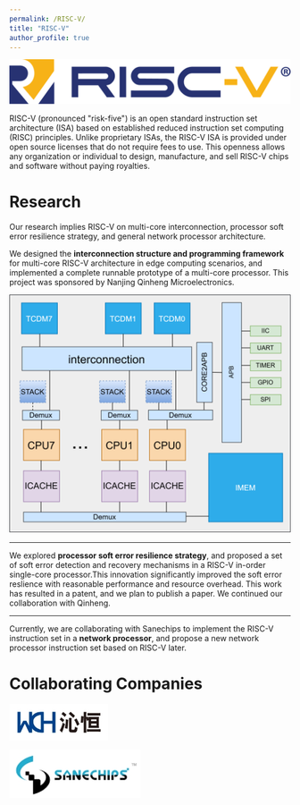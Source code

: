 ```yaml
---
permalink: /RISC-V/
title: "RISC-V"
author_profile: true
---
```


<img src='../../images/my_image/risc-v.png'>


RISC-V (pronounced "risk-five") is an open standard instruction set architecture (ISA) based on established reduced instruction set computing (RISC) principles. Unlike proprietary ISAs, the RISC-V ISA is provided under open source licenses that do not require fees to use. This openness allows any organization or individual to design, manufacture, and sell RISC-V chips and software without paying royalties.

# Research
Our research implies RISC-V on multi-core interconnection, processor soft error resilience strategy, and general network processor architecture. 

We designed the **interconnection structure and programming framework** for multi-core RISC-V architecture in edge computing scenarios, and implemented a complete runnable prototype of a multi-core processor. This project was sponsored by Nanjing Qinheng Microelectronics.

![pulp-lite](../../images/my_image/pulp-lite.png)

---
We explored **processor soft error resilience strategy**, and proposed a set of soft error detection and recovery mechanisms in a RISC-V in-order single-core processor.This innovation significantly improved the soft error reslience with reasonable performance and resource overhead. This work has resulted in a patent, and we plan to publish a paper. We continued our collaboration with Qinheng.

---
Currently, we are collaborating with Sanechips to implement the RISC-V instruction set in a **network processor**, and propose a new network processor instruction set based on RISC-V later.

# Collaborating Companies
![wch](../../images/my_image/wch.png)

![sanechips](../../images/my_image/sanechips.png)